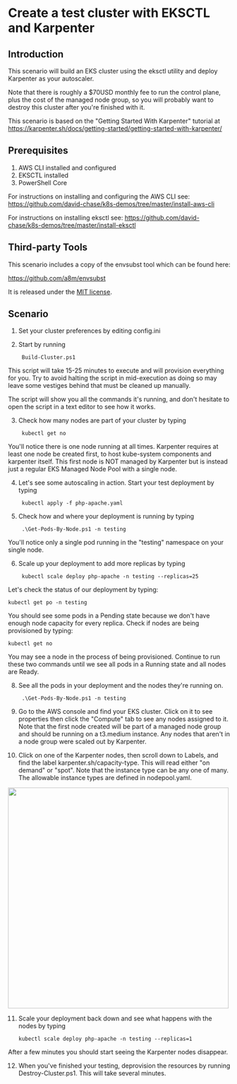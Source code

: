 # Create a test cluster with EKSCTL and Karpenter

## Introduction
This scenario will build an EKS cluster using the eksctl utility and deploy Karpenter as your autoscaler. 

Note that there is roughly a $70USD monthly fee to run the control plane, plus the cost of the managed node group, so you will probably want to destroy this cluster after you're finished with it.

This scenario is based on the "Getting Started With Karpenter" tutorial at https://karpenter.sh/docs/getting-started/getting-started-with-karpenter/

## Prerequisites
1. AWS CLI installed and configured
2. EKSCTL installed
3. PowerShell Core

For instructions on installing and configuring the AWS CLI see:
https://github.com/david-chase/k8s-demos/tree/master/install-aws-cli

For instructions on installing eksctl see:
https://github.com/david-chase/k8s-demos/tree/master/install-eksctl

## Third-party Tools
This scenario includes a copy of the envsubst tool which can be found here:

https://github.com/a8m/envsubst

It is released under the [MIT license](https://github.com/a8m/envsubst/blob/master/LICENSE).

## Scenario

1. Set your cluster preferences by editing config.ini
2. Start by running 

        Build-Cluster.ps1
        
This script will take 15-25 minutes to execute and will provision everything for you.  Try to avoid halting the script in mid-execution as doing so may leave some vestiges behind that must be cleaned up manually.

The script will show you all the commands it's running, and don't hesitate to open the script in a text editor to see how it works.

3. Check how many nodes are part of your cluster by typing 

        kubectl get no
        
You'll notice there is one node running at all times.  Karpenter requires at least one node be created first, to host kube-system components and karpenter itself.  This first node is NOT managed by Karpenter but is instead just a regular EKS Managed Node Pool with a single node.

4. Let's see some autoscaling in action.  Start your test deployment by typing

        kubectl apply -f php-apache.yaml

5. Check how and where your deployment is running by typing 

        .\Get-Pods-By-Node.ps1 -n testing
    
You'll notice only a single pod running in the "testing" namespace on your single node.

6. Scale up your deployment to add more replicas by typing 

        kubectl scale deploy php-apache -n testing --replicas=25

Let's check the status of our deployment by typing:

    kubectl get po -n testing

You should see some pods in a Pending state because we don't have enough node capacity for every replica.  Check if nodes are being provisioned by typing:

    kubectl get no

You may see a node in the process of being provisioned.  Continue to run these two commands until we see all pods in a Running state and all nodes are Ready.

8. See all the pods in your deployment and the nodes they're running on.

        .\Get-Pods-By-Node.ps1 -n testing

9. Go to the AWS console and find your EKS cluster.  Click on it to see properties then click the "Compute" tab to see any nodes assigned to it.  Note that the first node created will be part of a managed node group and should be running on a t3.medium instance.  Any nodes that aren't in a node group were scaled out by Karpenter.

10. Click on one of the Karpenter nodes, then scroll down to Labels, and find the label karpenter.sh/capacity-type.  This will read either "on demand" or "spot".  Note that the instance type can be any one of many.  The allowable instance types are defined in nodepool.yaml.

<img src="https://i.imgur.com/74AtlHK.png" width=500>

11. Scale your deployment back down and see what happens with the nodes by typing

        kubectl scale deploy php-apache -n testing --replicas=1
        
After a few minutes you should start seeing the Karpenter nodes disappear.

12. When you've finished your testing, deprovision the resources by running Destroy-Cluster.ps1.  This will take several minutes.

